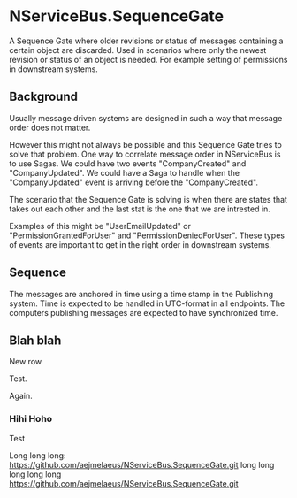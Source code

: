 # NServiceBus.SequenceGate

A Sequence Gate where older revisions or status of messages containing a certain object are discarded. Used in scenarios where only the newest revision or status of an object is needed. For example setting of permissions in downstream systems.

## Background

Usually message driven systems are designed in such a way that message order does not matter.

However this might not always be possible and this Sequence Gate tries to solve that problem. One way to correlate message order in NServiceBus is to use Sagas. We could have two events "CompanyCreated" and "CompanyUpdated". We could have a Saga to handle when the "CompanyUpdated" event is arriving before the "CompanyCreated".

The scenario that the Sequence Gate is solving is when there are states that takes out each other and the last stat is the one that we are intrested in.

Examples of this might be "UserEmailUpdated" or "PermissionGrantedForUser" and "PermissionDeniedForUser". These types of events are important to get in the right order in downstream systems.

## Sequence

The messages are anchored in time using a time stamp in the Publishing system. Time is expected to be handled in UTC-format in all endpoints. The computers publishing messages are expected to have synchronized time.


## Blah blah

New row

Test.

Again.

### Hihi Hoho

Test

Long long long: https://github.com/aejmelaeus/NServiceBus.SequenceGate.git long long long long long https://github.com/aejmelaeus/NServiceBus.SequenceGate.git

